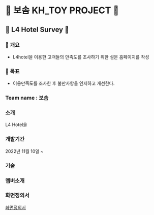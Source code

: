 # 💜 보솜 KH_TOY PROJECT 💜

## 🏨 L4 Hotel Survey 🏨

### 🌺 개요

- L4hotel을 이용한 고객들의 만족도를 조사하기 위한 설문 홈페이지를 작성

### 🌷 목표

- 이용만족도를 조사한 후 불만사항을 인지하고 개선한다.

###

### Team name : 보솜

### 소개

L4 Hotel을

### 개발기간

2022년 11월 10일 ~

### 기술

### 멤버소개

### 화면정의서

[화면정의서](./docs/refers/bosom_Wireframe.pdf)
